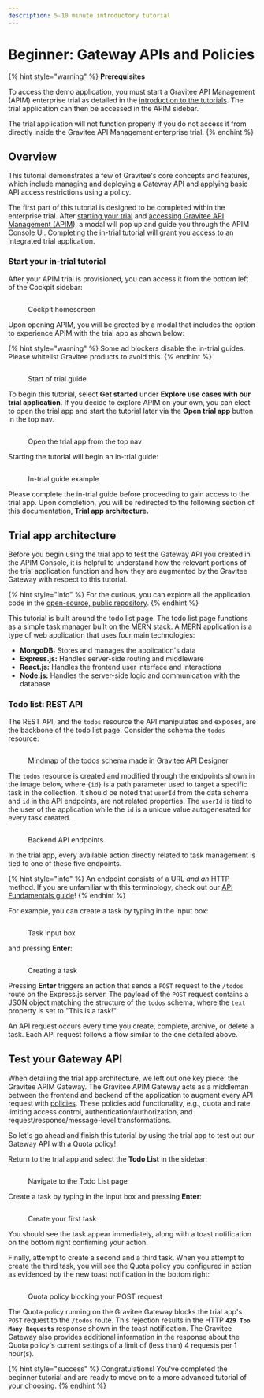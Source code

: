 ```yaml
---
description: 5-10 minute introductory tutorial
---
```


# Beginner: Gateway APIs and Policies

{% hint style="warning" %}
**Prerequisites**

To access the demo application, you must start a Gravitee API Management (APIM) enterprise trial as detailed in the [introduction to the tutorials](./#prerequisites). The trial application can then be accessed in the APIM sidebar.&#x20;

The trial application will not function properly if you do not access it from directly inside the Gravitee API Management enterprise trial.
{% endhint %}

## Overview

This tutorial demonstrates a few of Gravitee's core concepts and features, which include managing and deploying a Gateway API and applying basic API access restrictions using a policy.

The first part of this tutorial is designed to be completed within the enterprise trial. After [starting your trial](../install-and-upgrade/free-trial.md) and [accessing Gravitee API Management (APIM](comprehensive.md#start-your-in-trial-tutorial)), a modal will pop up and guide you through the APIM Console UI. Completing the in-trial tutorial will grant you access to an integrated trial application.

### Start your in-trial tutorial

After your APIM trial is provisioned, you can access it from the bottom left of the Cockpit sidebar:

<figure><img src="../../.gitbook/assets/image (1).png" alt=""><figcaption><p>Cockpit homescreen</p></figcaption></figure>

Upon opening APIM, you will be greeted by a modal that includes the option to experience APIM with the trial app as shown below:

{% hint style="warning" %}
Some ad blockers disable the in-trial guides. Please whitelist Gravitee products to avoid this.
{% endhint %}

<figure><img src="../../.gitbook/assets/Screenshot 2023-08-31 at 6.58.24 PM.png" alt=""><figcaption><p>Start of trial guide</p></figcaption></figure>

To begin this tutorial, select **Get started** under **Explore use cases with our trial application**. If you decide to explore APIM on your own, you can elect to open the trial app and start the tutorial later via the **Open trial app** button in the top nav.

<figure><img src="../../.gitbook/assets/Screenshot 2023-08-31 at 6.13.56 PM.png" alt=""><figcaption><p>Open the trial app from the top nav</p></figcaption></figure>

Starting the tutorial will begin an in-trial guide:

<figure><img src="../../.gitbook/assets/Screenshot 2023-08-31 at 6.16.46 PM.png" alt=""><figcaption><p>In-trial guide example</p></figcaption></figure>

Please complete the in-trial guide before proceeding to gain access to the trial app. Upon completion, you will be redirected to the following section of this documentation, **Trial app architecture.**

## Trial app architecture

Before you begin using the trial app to test the Gateway API you created in the APIM Console, it is helpful to understand how the relevant portions of the trial application function and how they are augmented by the Gravitee Gateway with respect to this tutorial.

{% hint style="info" %}
&#x20;For the curious, you can explore all the application code in the [open-source, public repository](https://github.com/gravitee-io-labs/trial-sample-app).
{% endhint %}

This tutorial is built around the todo list page. The todo list page functions as a simple task manager built on the MERN stack. A MERN application is a type of web application that uses four main technologies:

* **MongoDB:** Stores and manages the application's data
* **Express.js:** Handles server-side routing and middleware
* **React.js:** Handles the frontend user interface and interactions
* **Node.js:** Handles the server-side logic and communication with the database

### Todo list: REST API

The REST API, and the `todos` resource the API manipulates and exposes, are the backbone of the todo list page. Consider the schema the `todos` resource:

<figure><img src="../../.gitbook/assets/image (4).png" alt=""><figcaption><p>Mindmap of the todos schema made in Gravitee API Designer</p></figcaption></figure>

The `todos` resource is created and modified through the endpoints shown in the image below, where `{id}` is a path parameter used to target a specific task in the collection. It should be noted that `userId` from the data schema and `id` in the API endpoints, are not related properties. The `userId` is tied to the user of the application while the `id` is a unique value autogenerated for every task created.

<figure><img src="../../.gitbook/assets/image (5).png" alt=""><figcaption><p>Backend API endpoints</p></figcaption></figure>

In the trial app, every available action directly related to task management is tied to one of these five endpoints.

{% hint style="info" %}
An endpoint consists of a URL _and an_ HTTP method. If you are unfamiliar with this terminology, check out our [API Fundamentals guide](https://documentation.gravitee.io/platform-overview/gravitee-essentials/api-fundamentals)!
{% endhint %}

For example, you can create a task by typing in the input box:

<figure><img src="../../.gitbook/assets/Screenshot 2023-08-10 at 4.32.13 PM.png" alt=""><figcaption><p>Task input box</p></figcaption></figure>

and pressing **Enter**:

<figure><img src="../../.gitbook/assets/Screenshot 2023-08-10 at 4.33.00 PM.png" alt=""><figcaption><p>Creating a task</p></figcaption></figure>

Pressing **Enter** triggers an action that sends a `POST` request to the `/todos` route on the Express.js server. The payload of the `POST` request contains a JSON object matching the structure of the `todos` schema, where the `text` property is set to "This is a task!". &#x20;

An API request occurs every time you create, complete, archive, or delete a task. Each API request follows a flow similar to the one detailed above.

## Test your Gateway API

When detailing the trial app architecture, we left out one key piece: the Gravitee APIM Gateway. The Gravitee APIM Gateway acts as a middleman between the frontend and backend of the application to augment every API request with [policies](../../overview/introduction-to-gravitee-api-management-apim/plugins.md#policies). These policies add functionality, e.g., quota and rate limiting access control, authentication/authorization, and request/response/message-level transformations.&#x20;

So let's go ahead and finish this tutorial by using the trial app to test out our Gateway API with a Quota policy!

Return to the trial app and select the **Todo List** in the sidebar:

<figure><img src="../../.gitbook/assets/Screenshot 2023-08-31 at 6.23.57 PM.png" alt=""><figcaption><p>Navigate to the Todo List page</p></figcaption></figure>

Create a task by typing in the input box and pressing **Enter**:

<figure><img src="../../.gitbook/assets/Screenshot 2023-08-31 at 6.23.22 PM.png" alt=""><figcaption><p>Create your first task</p></figcaption></figure>

You should see the task appear immediately, along with a toast notification on the bottom right confirming your action.

Finally, attempt to create a second and a third task. When you attempt to create the third task, you will see the Quota policy you configured in action as evidenced by the new toast notification in the bottom right:

<figure><img src="../../.gitbook/assets/Screenshot 2023-08-31 at 6.24.30 PM.png" alt=""><figcaption><p>Quota policy blocking your POST request</p></figcaption></figure>

The Quota policy running on the Gravitee Gateway blocks the trial app's `POST` request to the `/todos` route. This rejection results in the HTTP **`429 Too Many Requests`** response shown in the toast notification. The Gravitee Gateway also provides additional information in the response about the Quota policy's current settings of a limit of (less than) 4 requests per 1 hour(s).

{% hint style="success" %}
Congratulations! You've completed the beginner tutorial and are ready to move on to a more advanced tutorial of your choosing.
{% endhint %}
